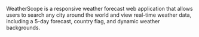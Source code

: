 WeatherScope is a responsive weather forecast web application that allows users to search any city around the world and view real-time weather data, including a 5-day forecast, country flag, and dynamic weather backgrounds.
